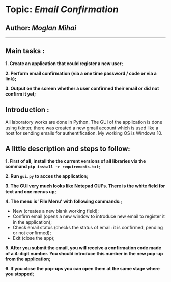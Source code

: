 # Topic: *Email Confirmation*
## Author: *Moglan Mihai*
------
## Main tasks :
__1. Create an application that could register a new user;__

__2. Perform email confirmation (via a one time password / code or via a link);__

__3. Output on the screen whether a user confirmed their email or did not confirm it yet;__

## Introduction :
All laboratory works are done in Python. The GUI of the application is done using tkinter, there was created a new gmail account which is used like a host for sending emails for authentification. My working OS is Windows 10.

## A little description and steps to follow:
__1. First of all, install the the current versions of all libraries via the command `pip install -r requirements.txt`;__

__2. Run `gui.py` to acces the application;__

__3. The GUI very much looks like Notepad GUI's. There is the white field for text and one menus up;__

__4. The menu is 'File Menu' with following commands:;__

  * New (creates a new blank working field);
  * Confirm email (opens a new window to introduce new email to register it in the application);
  * Check email status (checks the status of email: it is confirmed, pending or not confirmed);
  * Exit (close the app);

__5. After you submit the email, you will receive a confirmation code made of a 4-digit number. You should introduce this number in the new pop-up from the application;__
  
__6. If you close the pop-ups you can open them at the same stage where you stopped;__
